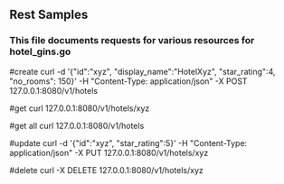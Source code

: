 ## Rest Samples
### This file documents requests for various resources for hotel_gins.go

#create
curl -d '{"id":"xyz", "display_name":"HotelXyz", "star_rating":4, "no_rooms": 150}' -H "Content-Type: application/json"  -X POST 127.0.0.1:8080/v1/hotels

#get
curl 127.0.0.1:8080/v1/hotels/xyz

#get all 
curl 127.0.0.1:8080/v1/hotels

#update
curl -d '{"id":"xyz",  "star_rating":5}' -H "Content-Type: application/json"  -X PUT 127.0.0.1:8080/v1/hotels/xyz


#delete
curl -X DELETE 127.0.0.1:8080/v1/hotels/xyz